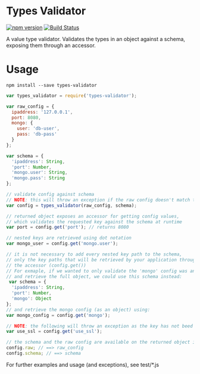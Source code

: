 # Types Validator

[![npm version](https://badge.fury.io/js/types-validator.svg)](http://badge.fury.io/js/types-validator)
[![Build Status](https://travis-ci.org/david-martin/types-validator.svg)](https://travis-ci.org/david-martin/types-validator)

A value type validator.
Validates the types in an object against a schema, exposing them through an accessor.

# Usage

```
npm install --save types-validator
```

```js
var types_validator = require('types-validator');

var raw_config = {
  ipaddress: '127.0.0.1',
  port: 8080,
  mongo: {
    user: 'db-user',
    pass: 'db-pass'
  }
};

var schema = {
  'ipaddress': String,
  'port': Number,
  'mongo.user': String,
  'mongo.pass': String
};

// validate config against schema
// NOTE: this will throw an exception if the raw config doesn't match the schema
var config = types_validator(raw_config, schema);

// returned object exposes an accessor for getting config values,
// which validates the requested key against the schema at runtime
var port = config.get('port'); // returns 8080

// nested keys are retrieved using dot notation
var mongo_user = config.get('mongo.user');

// it is not necessary to add every nested key path to the schema,
// only the key paths that will be retrieved by your application through
// the accessor (config.get())
// For exmaple, if we wanted to only validate the 'mongo' config was an object,
// and retrieve the full object, we could use this schema instead:
 var schema = {
  'ipaddress': String,
  'port': Number,
  'mongo': Object
};
// and retrieve the mongo config (as an object) using:
var mongo_config = config.get('mongo');

// NOTE: the following will throw an exception as the key has not beed added to the schema
var use_ssl = config.get('use_ssl');

// the schema and the raw config are available on the returned object if needed
config.raw; // ==> raw_config
config.schema; // ==> schema
```

For further examples and usage (and exceptions), see test/*.js

